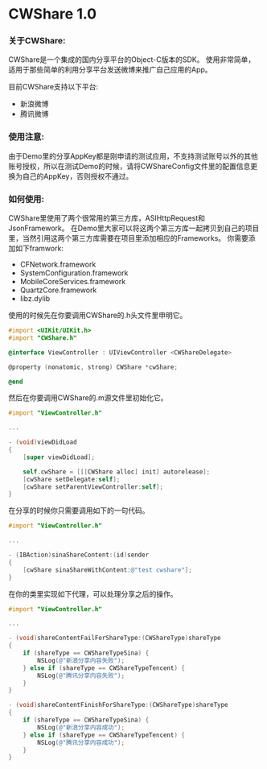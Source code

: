CWShare 1.0
=======

### 关于CWShare:
CWShare是一个集成的国内分享平台的Object-C版本的SDK。
使用非常简单，适用于那些简单的利用分享平台发送微博来推广自己应用的App。

目前CWShare支持以下平台:
- 新浪微博
- 腾讯微博

### 使用注意:
由于Demo里的分享AppKey都是刚申请的测试应用，不支持测试账号以外的其他账号授权，所以在测试Demo的时候，请将CWShareConfig文件里的配置信息更换为自己的AppKey，否则授权不通过。

### 如何使用:
CWShare里使用了两个很常用的第三方库，ASIHttpRequest和JsonFramework。
在Demo里大家可以将这两个第三方库一起拷贝到自己的项目里，当然引用这两个第三方库需要在项目里添加相应的Frameworks。
你需要添加如下framwork:
- CFNetwork.framework
- SystemConfiguration.framework
- MobileCoreServices.framework
- QuartzCore.framework
- libz.dylib

使用的时候先在你要调用CWShare的.h头文件里申明它。
```objective-c
#import <UIKit/UIKit.h>
#import "CWShare.h"

@interface ViewController : UIViewController <CWShareDelegate>

@property (nonatomic, strong) CWShare *cwShare;

@end
```

然后在你要调用CWShare的.m源文件里初始化它。
```objective-c
#import "ViewController.h"

...

- (void)viewDidLoad
{
    [super viewDidLoad];

	self.cwShare = [[[CWShare alloc] init] autorelease];
    [cwShare setDelegate:self];
    [cwShare setParentViewController:self];
}
```

在分享的时候你只需要调用如下的一句代码。
```objective-c
#import "ViewController.h"

...

- (IBAction)sinaShareContent:(id)sender
{
    [cwShare sinaShareWithContent:@"test cwshare"];
}
```

在你的类里实现如下代理，可以处理分享之后的操作。
```objective-c
#import "ViewController.h"

...

- (void)shareContentFailForShareType:(CWShareType)shareType
{
    if (shareType == CWShareTypeSina) {
        NSLog(@"新浪分享内容失败");
    } else if (shareType == CWShareTypeTencent) {
        NSLog(@"腾讯分享内容失败");
    }
}

- (void)shareContentFinishForShareType:(CWShareType)shareType
{
    if (shareType == CWShareTypeSina) {
        NSLog(@"新浪分享内容成功");
    } else if (shareType == CWShareTypeTencent) {
        NSLog(@"腾讯分享内容成功");
    }
}
```

